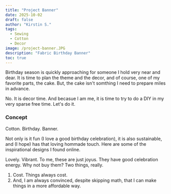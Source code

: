 ```yaml
---
title: "Project Banner"
date: 2025-10-02
draft: false
author: "Kirstin S."
tags:
  - Sewing
  - Cotton
  - Decor
image: /project-banner.JPG
description: "Fabric Birthday Banner"
toc: true
---
```


Birthday season is quickly approaching for someone I hold very near and dear. It is time to plan the theme and the decor, and of course, one of my favorite parts, the cake.
But, the cake isn't somthing I need to prepare miles in advance. 

No. It is decor time. And becasue I am me, it is time to try to do a DIY in my very sparse free time. 
Let's do it. 

### Concept

Cotton. Birthday. Banner. 

Not only is it fun (I love a good birthday celebration), it is also sustainable, and (I hope) has that loving hommade touch. 
Here are some of the inspirational designs I found online.


Lovely. Vibrant. To me, these are just joyus. They have good celebration energy.
Why not buy them? Two things, really.
1. Cost. Things always cost.
2. And, I am always convinced, despite skipping math, that I can make things in a more affordable way.